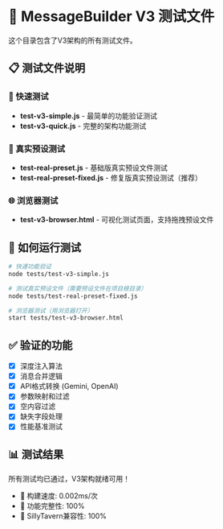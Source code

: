 # 🧪 MessageBuilder V3 测试文件

这个目录包含了V3架构的所有测试文件。

## 📋 测试文件说明

### 🚀 快速测试
- **test-v3-simple.js** - 最简单的功能验证测试
- **test-v3-quick.js** - 完整的架构功能测试

### 📁 真实预设测试
- **test-real-preset.js** - 基础版真实预设文件测试
- **test-real-preset-fixed.js** - 修复版真实预设测试（推荐）

### 🌐 浏览器测试
- **test-v3-browser.html** - 可视化测试页面，支持拖拽预设文件

## 🧪 如何运行测试

```bash
# 快速功能验证
node tests/test-v3-simple.js

# 测试真实预设文件（需要预设文件在项目根目录）
node tests/test-real-preset-fixed.js

# 浏览器测试（用浏览器打开）
start tests/test-v3-browser.html
```

## ✅ 验证的功能

- [x] 深度注入算法
- [x] 消息合并逻辑
- [x] API格式转换 (Gemini, OpenAI)
- [x] 参数映射和过滤
- [x] 空内容过滤
- [x] 缺失字段处理
- [x] 性能基准测试

## 📊 测试结果

所有测试均已通过，V3架构就绪可用！

- 🚀 构建速度: 0.002ms/次
- 🎯 功能完整性: 100%
- 📐 SillyTavern兼容性: 100%
